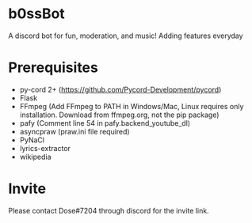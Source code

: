 # b0ssBot
A discord bot for fun, moderation, and music! Adding features everyday

# Prerequisites
+ py-cord 2+ (https://github.com/Pycord-Development/pycord)
+ Flask
+ FFmpeg (Add FFmpeg to PATH in Windows/Mac, Linux requires only installation. Download from ffmpeg.org, not the pip package)
+ pafy (Comment line 54 in pafy.backend_youtube_dl)
+ asyncpraw (praw.ini file required)
+ PyNaCl
+ lyrics-extractor
+ wikipedia

# Invite
Please contact Dose#7204 through discord for the invite link.
